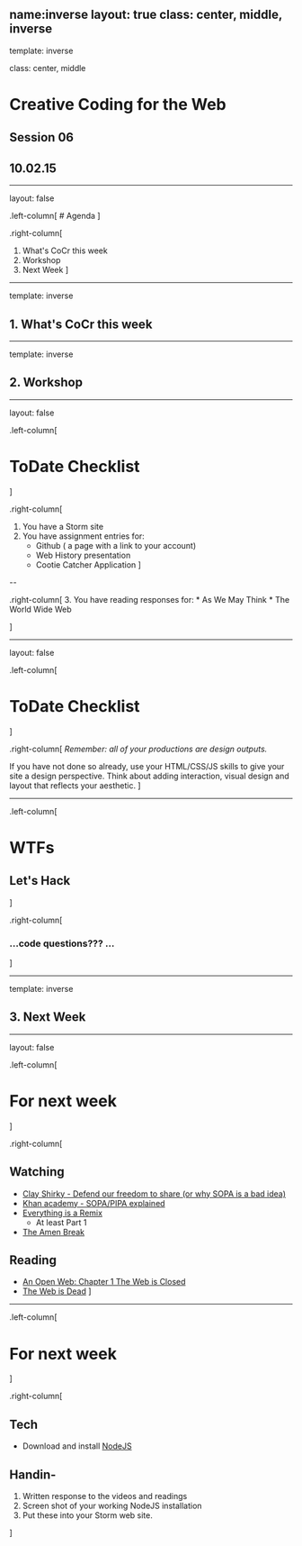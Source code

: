 name:inverse
layout: true
class: center, middle, inverse
---

template: inverse

class: center, middle

# Creative Coding for the Web
## Session 06
## 10.02.15

---
layout: false

.left-column[
	# Agenda
]

.right-column[
1. What's CoCr this week
2. Workshop
3. Next Week
]

---
template: inverse

## 1. What's CoCr this week

---

template: inverse

## 2. Workshop


---

layout: false

.left-column[
# ToDate Checklist
]

.right-column[
1. You have a Storm site
2. You have assignment entries for:
	* Github ( a page with a link to your account)
	* Web History presentation 
	* Cootie Catcher Application
]

--

.right-column[
3. You have reading responses for:
	* As We May Think
	* The World Wide Web

]

---

layout: false

.left-column[
# ToDate Checklist
]

.right-column[
_Remember: all of your productions are design outputs._

If you have not done so already, use your HTML/CSS/JS skills to give your site 
a design perspective. Think about adding interaction, visual design and layout that reflects your aesthetic.
]

---

.left-column[
# WTFs
## Let's Hack
]

.right-column[
### ...code questions??? ...
]


---


template: inverse

## 3. Next Week

---

layout: false

.left-column[
# For next week
]

.right-column[
## Watching
* [Clay Shirky - Defend our freedom to share (or why SOPA is a bad idea)](https://www.youtube.com/watch?v=9h2dF-IsH0I)
* [Khan academy - SOPA/PIPA explained](https://www.youtube.com/watch?v=tzqMoOk9NWc)
* [Everything is a Remix](http://everythingisaremix.info/watch-the-series/)
	* At least Part 1
* [The Amen Break](https://www.youtube.com/watch?v=5SaFTm2bcac)

## Reading
* [An Open Web: Chapter 1 The Web is Closed](http://en.flossmanuals.net/an-open-web/index)
* [The Web is Dead](http://www.wired.com/2010/08/ff_webrip/all/1)
]
---


.left-column[
# For next week
]


.right-column[
## Tech
* Download and install [NodeJS](https://nodejs.org/en/)

## Handin-
1. Written response to the videos and readings
2. Screen shot of your working NodeJS installation
3. Put these into your Storm web site.


]

